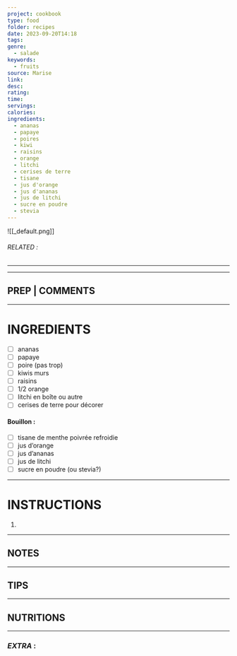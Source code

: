 ```yaml
---
project: cookbook
type: food
folder: recipes
date: 2023-09-20T14:18
tags: 
genre:
  - salade
keywords:
  - fruits
source: Marise
link: 
desc: 
rating: 
time: 
servings: 
calories: 
ingredients:
  - ananas
  - papaye
  - poires
  - kiwi
  - raisins
  - orange
  - litchi
  - cerises de terre
  - tisane
  - jus d'orange
  - jus d'ananas
  - jus de litchi
  - sucre en poudre
  - stevia
---
```


![[_default.png]]
###### *RELATED* : 
---


---
## PREP | COMMENTS



---
# INGREDIENTS

- [ ] ananas
- [ ] papaye
- [ ] poire (pas trop)
- [ ] kiwis murs
- [ ] raisins
- [ ] 1/2 orange 
- [ ] litchi en boîte ou autre
- [ ] cerises de terre pour décorer
  
#### Bouillon : 

- [ ] tisane de menthe poivrée refroidie
- [ ] jus d’orange
- [ ] jus d’ananas
- [ ] jus de litchi
- [ ] sucre en poudre (ou stevia?)

---
# INSTRUCTIONS

1. 

---
## NOTES



---
## TIPS



---
## NUTRITIONS



---
### *EXTRA* :



